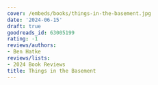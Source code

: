 ```yaml
---
cover: /embeds/books/things-in-the-basement.jpg
date: '2024-06-15'
draft: true
goodreads_id: 63005199
rating: -1
reviews/authors:
- Ben Hatke
reviews/lists:
- 2024 Book Reviews
title: Things in the Basement
---
```

